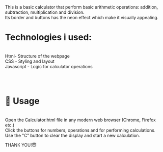 This is a basic calculator that perform basic arithmetic operations: addition, subtraction, multiplication and division.
<br>
Its border and buttons has the neon effect which make it visually appealing.
<br>
# Technologies i used:
<br>
Html- Structure of the webpage
<br>
CSS - Styling and layout
<br>
Javascript - Logic for calculator operations

<br><br>

# 📱 Usage 
<br>
Open the Calculator.html file in any modern web browser (Chrome, Firefox etc.)
<br>
Click the buttons for numbers, operations and for performing calculations.
<br>
Use the "C" button to clear the display and start a new calculation.
<br>

THANK YOU!😇
